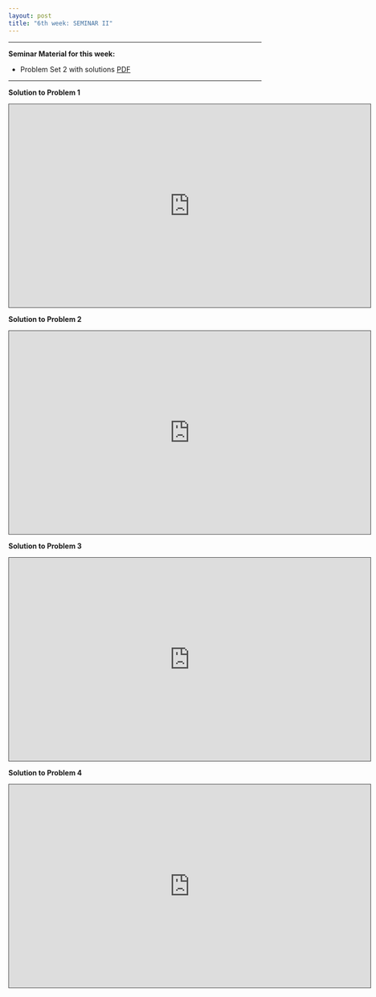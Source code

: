 ```yaml
---
layout: post
title: "6th week: SEMINAR II"
---
```




---
**Seminar Material for this week:** 


- Problem Set 2 with solutions [PDF](https://drive.google.com/uc?export=download&id=1Vn2o62g5JPNlEprPeHyy21T1mAsIqkh1)
 


---



**Solution to Problem 1**
<p><iframe src="https://york.cloud.panopto.eu/Panopto/Pages/Embed.aspx?id=35c2605c-32dd-4f29-ac66-add8016c0d94&autoplay=false&offerviewer=true&showtitle=false&showbrand=false&captions=false&interactivity=all" height="405" width="720" style="border: 1px solid #464646;" allowfullscreen allow="autoplay"></iframe></p>



**Solution to Problem 2**

<p><iframe src="https://york.cloud.panopto.eu/Panopto/Pages/Embed.aspx?id=652df68e-f201-4056-bc85-add80171b945&autoplay=false&offerviewer=true&showtitle=false&showbrand=false&captions=false&interactivity=all" height="405" width="720" style="border: 1px solid #464646;" allowfullscreen allow="autoplay"></iframe></p>


**Solution to Problem 3**

<p><iframe src="https://york.cloud.panopto.eu/Panopto/Pages/Embed.aspx?id=252088cb-0d65-4849-aee4-add801749b93&autoplay=false&offerviewer=true&showtitle=false&showbrand=false&captions=false&interactivity=all" height="405" width="720" style="border: 1px solid #464646;" allowfullscreen allow="autoplay"></iframe></p>

**Solution to Problem 4**

<p><iframe src="https://york.cloud.panopto.eu/Panopto/Pages/Embed.aspx?id=94775783-12e3-43bf-98a4-add8017a4588&autoplay=false&offerviewer=true&showtitle=false&showbrand=false&captions=false&interactivity=all" height="405" width="720" style="border: 1px solid #464646;" allowfullscreen allow="autoplay"></iframe></p>